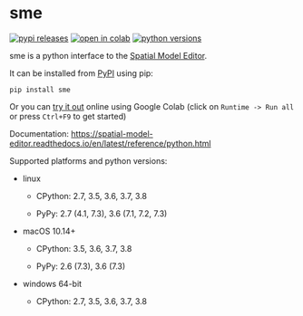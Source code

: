 # sme
[![pypi releases](https://img.shields.io/pypi/v/sme.svg)](https://pypi.org/project/sme)
[![open in colab](https://colab.research.google.com/assets/colab-badge.svg)](https://colab.research.google.com/github/lkeegan/spatial-model-editor/blob/master/sme/sme_getting_started.ipynb)
[![python versions](https://img.shields.io/pypi/pyversions/sme)](https://pypi.org/project/sme)

sme is a python interface to the [Spatial Model Editor](https://github.com/lkeegan/spatial-model-editor).

It can be installed from [PyPI](https://pypi.org/project/sme/) using pip:

```
pip install sme
```

Or you can [try it out](https://colab.research.google.com/github/lkeegan/spatial-model-editor/blob/master/sme/sme_getting_started.ipynb) online using Google Colab (click on `Runtime -> Run all` or press `Ctrl+F9` to get started)

Documentation: <https://spatial-model-editor.readthedocs.io/en/latest/reference/python.html>

Supported platforms and python versions:

- linux

  - CPython: 2.7, 3.5, 3.6, 3.7, 3.8

  - PyPy: 2.7 (4.1, 7.3), 3.6 (7.1, 7.2, 7.3)

- macOS 10.14+

  - CPython: 3.5, 3.6, 3.7, 3.8

  - PyPy: 2.6 (7.3), 3.6 (7.3)

- windows 64-bit

  - CPython: 2.7, 3.5, 3.6, 3.7, 3.8
